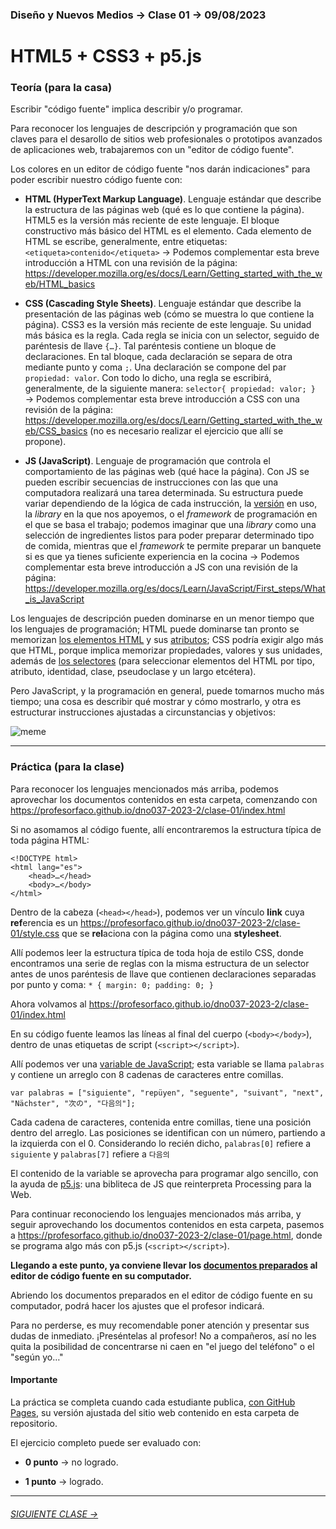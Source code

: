 ### Diseño y Nuevos Medios → Clase 01 → 09/08/2023

# HTML5 + CSS3 + p5.js

### Teoría (para la casa)

Escribir "código fuente" implica describir y/o programar. 

Para reconocer los lenguajes de descripción y programación que son claves para el desarollo de sitios web profesionales o prototipos avanzados de aplicaciones web, trabajaremos con un "editor de código fuente".

Los colores en un editor de código fuente "nos darán indicaciones" para poder escribir nuestro código fuente con:

- **HTML (HyperText Markup Language)**. Lenguaje estándar que describe la estructura de las páginas web (qué es lo que contiene la página). HTML5 es la versión más reciente de este lenguaje. El bloque constructivo más básico del HTML es el elemento. Cada elemento de HTML se escribe, generalmente, entre etiquetas: `<etiqueta>contenido</etiqueta>` → Podemos complementar esta breve introducción a HTML con una revisión de la página: https://developer.mozilla.org/es/docs/Learn/Getting_started_with_the_web/HTML_basics

- **CSS (Cascading Style Sheets)**. Lenguaje estándar que describe la presentación de las páginas web (cómo se muestra lo que contiene la página). CSS3 es la versión más reciente de este lenguaje. Su unidad más básica es la regla. Cada regla se inicia con un selector, seguido de paréntesis de llave `{…}`. Tal paréntesis contiene un bloque de declaraciones. En tal bloque, cada declaración se separa de otra mediante punto y coma `;`. Una declaración se compone del par `propiedad: valor`. Con todo lo dicho, una regla se escribirá, generalmente, de la siguiente manera: `selector{ propiedad: valor; }`  →  Podemos complementar esta breve introducción a CSS con una revisión de la página: https://developer.mozilla.org/es/docs/Learn/Getting_started_with_the_web/CSS_basics (no es necesario realizar el ejercicio que allí se propone).

- **JS (JavaScript)**. Lenguaje de programación que controla el comportamiento de las páginas web (qué hace la página). Con JS se pueden escribir secuencias de instrucciones con las que una computadora realizará una tarea determinada. Su estructura puede variar dependiendo de la lógica de cada instrucción, la [versión](https://www.w3schools.com/js/js_versions.asp) en uso, la *library* en la que nos apoyemos, o el *framework* de programación en el que se basa el trabajo; podemos imaginar que una *library* como una selección de ingredientes listos para poder preparar determinado tipo de comida, mientras que el *framework* te permite preparar un banquete si es que ya tienes suficiente experiencia en la cocina → Podemos complementar esta breve introducción a JS con una revisión de la página: https://developer.mozilla.org/es/docs/Learn/JavaScript/First_steps/What_is_JavaScript

Los lenguajes de descripción pueden dominarse en un menor tiempo que los lenguajes de programación; HTML puede dominarse tan pronto se memorizan [los elementos HTML](https://developer.mozilla.org/es/docs/Web/HTML/Element) y sus [atributos](https://developer.mozilla.org/es/docs/Web/HTML/Attributes); CSS podría exigir algo más que HTML, porque implica memorizar propiedades, valores y sus unidades, además de [los selectores](https://developer.mozilla.org/es/docs/Web/CSS/CSS_Selectors) (para seleccionar elementos del HTML por tipo, atributo, identidad, clase, pseudoclase y un largo etcétera). 

Pero JavaScript, y la programación en general, puede tomarnos mucho más tiempo; una cosa es describir qué mostrar y cómo mostrarlo, y otra es estructurar instrucciones ajustadas a circunstancias y objetivos:

![meme](https://user-images.githubusercontent.com/7999767/156002975-2dfbf580-f6e2-4bd8-8e40-7110457a4cb4.png)

- - - - - - - - - - - - - - 

### Práctica (para la clase)

Para reconocer los lenguajes mencionados más arriba, podemos aprovechar los documentos contenidos en esta carpeta, comenzando con https://profesorfaco.github.io/dno037-2023-2/clase-01/index.html

Si no asomamos al código fuente, allí encontraremos la estructura típica de toda página HTML: 

```
<!DOCTYPE html>
<html lang="es">
    <head>…</head>
    <body>…</body>
</html>
```

Dentro de la cabeza (`<head></head>`), podemos ver un vínculo **link** cuya **ref**erencia es un https://profesorfaco.github.io/dno037-2023-2/clase-01/style.css que se **rel**aciona con la página como una **stylesheet**.

Allí podemos leer la estructura típica de toda hoja de estilo CSS, donde encontramos una serie de reglas con la misma estructura de un selector antes de unos paréntesis de llave que contienen declaraciones separadas por punto y coma:  `* { margin: 0; padding: 0; }`

Ahora volvamos al https://profesorfaco.github.io/dno037-2023-2/clase-01/index.html

En su código fuente leamos las líneas al final del cuerpo (`<body></body>`), dentro de unas etiquetas de script (`<script></script>`). 

Allí podemos ver una [variable de JavaScript](https://developer.mozilla.org/es/docs/Learn/JavaScript/First_steps/Variables#%C2%BFqu%C3%A9_es_una_variable); esta variable se llama `palabras` y contiene un arreglo con 8 cadenas de caracteres entre comillas. 

```
var palabras = ["siguiente", "repüyen", "seguente", "suivant", "next", "Nächster", "次の", "다음의"];
```

Cada cadena de caracteres, contenida entre comillas, tiene una posición dentro del arreglo. Las posiciones se identifican con un número, partiendo a la izquierda con el 0. Considerando lo recién dicho, `palabras[0]` refiere a `siguiente` y `palabras[7]` refiere a `다음의` 

El contenido de la variable se aprovecha para programar algo sencillo, con la ayuda de [p5.js](https://p5js.org/es/get-started/): una bibliteca de JS que reinterpreta Processing para la Web.

Para continuar reconociendo los lenguajes mencionados más arriba, y seguir aprovechando los documentos contenidos en esta carpeta, pasemos a https://profesorfaco.github.io/dno037-2023-2/clase-01/page.html, donde se programa algo más con p5.js (`<script></script>`).

**Llegando a este punto, ya conviene llevar los [documentos preparados](https://profesorfaco.github.io/dno037-2023-2/clase-01) al editor de código fuente en su computador.** 

Abriendo los documentos preparados en el editor de código fuente en su computador, podrá hacer los ajustes que el profesor indicará. 

Para no perderse, es muy recomendable poner atención y presentar sus dudas de inmediato. ¡Preséntelas al profesor! No a compañeros, así no les quita la posibilidad de concentrarse ni caen en "el juego del teléfono" o el "según yo…"

#### Importante

La práctica se completa cuando cada estudiante publica, [con GitHub Pages](https://docs.github.com/es/free-pro-team@latest/github/working-with-github-pages/configuring-a-publishing-source-for-your-github-pages-site), su versión ajustada del sitio web contenido en esta carpeta de repositorio.

El ejercicio completo puede ser evaluado con:

- **0 punto** → no logrado.

- **1 punto** → logrado.

- - - - - - - 

###### [SIGUIENTE CLASE →](https://github.com/profesorfaco/dno037-2023-2/tree/main/clase-02)
